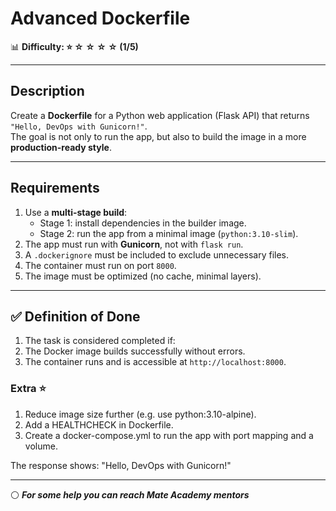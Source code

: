 # Advanced Dockerfile

📊 **Difficulty: ⭐ ☆ ☆ ☆ ☆ (1/5)**  

---

## Description
Create a **Dockerfile** for a Python web application (Flask API) that returns `"Hello, DevOps with Gunicorn!"`.  
The goal is not only to run the app, but also to build the image in a more **production-ready style**.  

---

## Requirements
1. Use a **multi-stage build**:
   - Stage 1: install dependencies in the builder image.
   - Stage 2: run the app from a minimal image (`python:3.10-slim`).
2. The app must run with **Gunicorn**, not with `flask run`.
3. A `.dockerignore` must be included to exclude unnecessary files.
4. The container must run on port `8000`.
5. The image must be optimized (no cache, minimal layers).  

---

## ✅ Definition of Done

1. The task is considered completed if:
2. The Docker image builds successfully without errors.
3. The container runs and is accessible at `http://localhost:8000`.


### Extra ⭐

1. Reduce image size further (e.g. use python:3.10-alpine).
2. Add a HEALTHCHECK in Dockerfile.
3. Create a docker-compose.yml to run the app with port mapping and a volume.

The response shows: "Hello, DevOps with Gunicorn!"

---

⚪ **_For some help you can reach Mate Academy mentors_**
